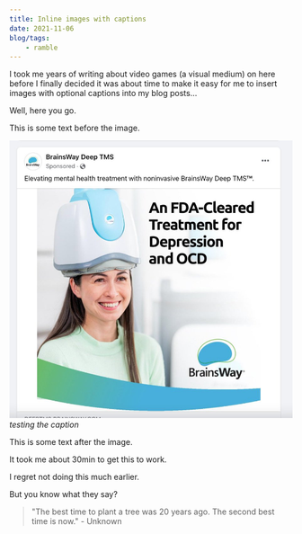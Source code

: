 ```yaml
---
title: Inline images with captions
date: 2021-11-06
blog/tags:
    - ramble
---
```


I took me years of writing about video games (a visual medium) on here before I finally decided it was about time to make it easy for me to insert images with optional captions into my blog posts...

Well, here you go.

This is some text before the image.

![an awful picture dark and stormy cocktail](depression.jpg)
*testing the caption*

This is some text after the image.

It took me about 30min to get this to work.

I regret not doing this much earlier.

But you know what they say?

> "The best time to plant a tree was 20 years ago. The second best time is now." - Unknown
